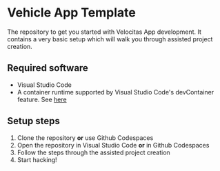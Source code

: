 # Vehicle App Template

The repository to get you started with Velocitas App development. It contains a very basic setup which will walk you through assisted project creation.

## Required software

* Visual Studio Code
* A container runtime supported by Visual Studio Code's devContainer feature. See [here](https://eclipse.dev/velocitas/docs/tutorials/quickstart/container_runtime/)

## Setup steps

1. Clone the repository **or** use Github Codespaces
2. Open the repository in Visual Studio Code **or** in Github Codespaces
3. Follow the steps through the assisted project creation
4. Start hacking!

